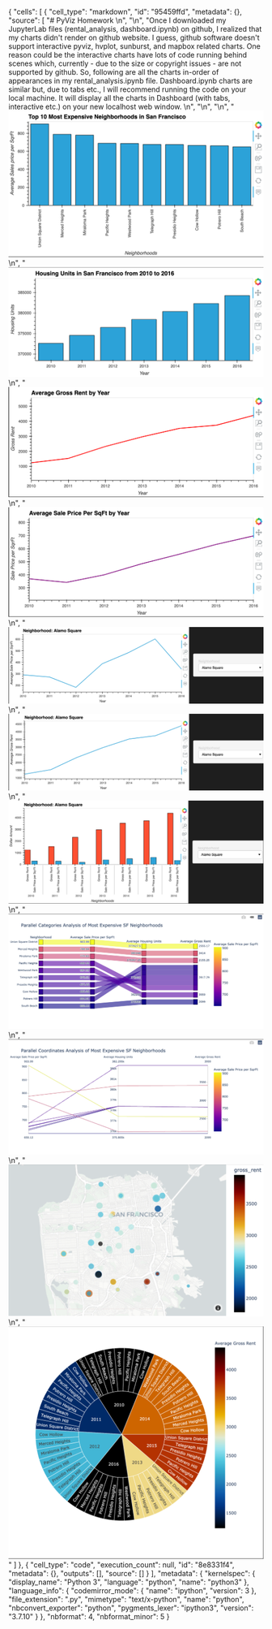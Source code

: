 {
 "cells": [
  {
   "cell_type": "markdown",
   "id": "95459ffd",
   "metadata": {},
   "source": [
    "# PyViz Homework \n",
    "\n",
    "Once I downloaded my JupyterLab files (rental_analysis, dashboard.ipynb) on github, I realized that my charts didn't render on github website. I guess, github software doesn't support interactive pyviz, hvplot, sunburst, and mapbox related charts. One reason could be the interactive charts have lots of code running behind scenes which, currently - due to the size or copyright issues - are not supported by github. So, following are all the charts in-order of appearances in my rental_analysis.ipynb file. Dashboard.ipynb charts are similar but, due to tabs etc., I will recommend running the code on your local machine. It will display all the charts in Dashboard (with tabs, interactive etc.) on your new localhost web window. \n",
    "\n",
    "\n",
    "![fig-1](images/fig1.png)\n",
    "![fig-2](images/fig2.png)\n",
    "![fig-3](images/fig3.png)\n",
    "![fig-4](images/fig4.png)\n",
    "![fig-5](images/fig5.png)\n",
    "![fig-6](images/fig6.png)\n",
    "![fig-7](images/fig7.png)\n",
    "![fig-8](images/fig8.png)\n",
    "![fig-9](images/fig9.png)\n",
    "![fig-10](images/fig10.png)\n",
    "![fig-11](images/fig11.png)"
   ]
  },
  {
   "cell_type": "code",
   "execution_count": null,
   "id": "8e8331f4",
   "metadata": {},
   "outputs": [],
   "source": []
  }
 ],
 "metadata": {
  "kernelspec": {
   "display_name": "Python 3",
   "language": "python",
   "name": "python3"
  },
  "language_info": {
   "codemirror_mode": {
    "name": "ipython",
    "version": 3
   },
   "file_extension": ".py",
   "mimetype": "text/x-python",
   "name": "python",
   "nbconvert_exporter": "python",
   "pygments_lexer": "ipython3",
   "version": "3.7.10"
  }
 },
 "nbformat": 4,
 "nbformat_minor": 5
}
